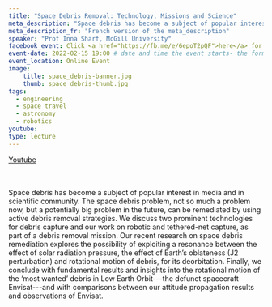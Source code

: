 ```yaml
---
title: "Space Debris Removal: Technology, Missions and Science"
meta_description: "Space debris has become a subject of popular interest in media and in scientific community. The space debris problem, not so much a problem now, but a potentially big problem in the future, can be remediated by using active debris removal strategies."
meta_description_fr: "French version of the meta_description"
speaker: "Prof Inna Sharf, McGill University"
facebook_event: Click <a href="https://fb.me/e/6epoT2pQF">here</a> for the facebook event!
event-date: 2022-02-15 19:00 # date and time the event starts- the format is important!
event_location: Online Event
image:
    title: space_debris-banner.jpg
    thumb: space_debris-thumb.jpg
tags:
  - engineering
  - space travel
  - astronomy
  - robotics
youtube:
type: lecture
---
```

<a href="https://www.youtube.com/channel/UC54Kb1rnLv-Y0pvSOltzVqQ">Youtube</a>
<br>
<br><br>

Space debris has become a subject of popular interest in media and in scientific community. The space debris problem, not so much a problem now, but a potentially big problem in the future, can be remediated by using active debris removal strategies. We discuss two prominent technologies for debris capture and our work on robotic and tethered-net capture, as part of a debris removal mission. Our recent research on space debris remediation explores the possibility of exploiting a resonance between the effect of solar radiation pressure, the effect of Earth’s oblateness (J2 perturbation) and rotational motion of debris, for its deorbitation. Finally, we conclude with fundamental results and insights into the rotational motion of the ‘most wanted’ debris in Low Earth Orbit---the defunct spacecraft Envisat---and with comparisons between our attitude propagation results and observations of Envisat.
